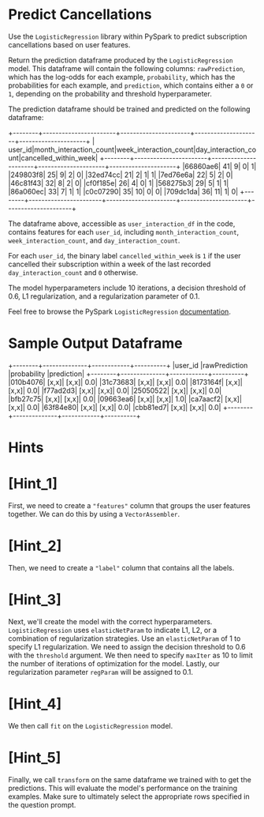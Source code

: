 # Predict Cancellations

  Use the `LogisticRegression` library within PySpark to predict
  subscription cancellations based on user features.

  Return the prediction dataframe produced by the `LogisticRegression` model. 
  This dataframe will contain the following columns: `rawPrediction`, which has 
  the log-odds for each example, `probability`, which has the probabilities for 
  each example, and `prediction`, which contains either a `0` or `1`, depending 
  on the probability and threshold hyperparameter.

  The prediction dataframe should be trained and predicted on the following
  dataframe:

+--------+-----------------------+----------------------+---------------------+---------------------+
| user_id|month_interaction_count|week_interaction_count|day_interaction_count|cancelled_within_week|
+--------+-----------------------+----------------------+---------------------+---------------------+
|66860ae6|                     41|                     9|                    0|                    1|
|249803f8|                     25|                     9|                    2|                    0|
|32ed74cc|                     21|                     2|                    1|                    1|
|7ed76e6a|                     22|                     5|                    2|                    0|
|46c81f43|                     32|                     8|                    2|                    0|
|cf0f185e|                     26|                     4|                    0|                    1|
|568275b3|                     29|                     5|                    1|                    1|
|86a060ec|                     33|                     7|                    1|                    1|
|c0c07290|                     35|                    10|                    0|                    0|
|709dc1da|                     36|                    11|                    1|                    0|
+--------+-----------------------+----------------------+---------------------+---------------------+
  
  The dataframe above, accessible as `user_interaction_df` in the
  code, contains features for each `user_id`, including
  `month_interaction_count`, `week_interaction_count`, and `day_interaction_count`.

  For each `user_id`, the binary label `cancelled_within_week` is `1` if the user 
  cancelled their subscription within a week of the last recorded `day_interaction_count` 
  and `0` otherwise.

  The model hyperparameters include 10 iterations, a decision threshold of 0.6,
  L1 regularization, and a regularization parameter of 0.1.
  
  Feel free to browse the PySpark `LogisticRegression` [documentation](https://spark.apache.org/docs/latest/api/python/reference/api/pyspark.ml.classification.LogisticRegression.html).
    
# Sample Output Dataframe

+--------+--------------+------------+----------+
|user_id |rawPrediction |probability |prediction|
+--------+--------------+------------+----------+
|010b4076|         [x,x]|       [x,x]|       0.0|
|31c73683|         [x,x]|       [x,x]|       0.0|
|8173164f|         [x,x]|       [x,x]|       0.0|
|f77ad2d3|         [x,x]|       [x,x]|       0.0|
|25050522|         [x,x]|       [x,x]|       0.0|
|bfb27c75|         [x,x]|       [x,x]|       0.0|
|09663ea6|         [x,x]|       [x,x]|       1.0|
|ca7aacf2|         [x,x]|       [x,x]|       0.0|
|63f84e80|         [x,x]|       [x,x]|       0.0|
|cbb81ed7|         [x,x]|       [x,x]|       0.0|
+--------+--------------+------------+----------+

# Hints

# [Hint_1]

  First, we need to create a `"features"` column that groups the user
  features together. We can do this by using a `VectorAssembler`.

# [Hint_2]

  Then, we need to create a `"label"` column that contains all the
  labels.

# [Hint_3]

  Next, we'll create the model with the correct hyperparameters.
  `LogisticRegression` uses `elasticNetParam` to indicate
  L1, L2, or a combination of regularization strategies. Use an
  `elasticNetParam` of 1 to specify L1 regularization. We need to
  assign the decision threshold to 0.6 with the `threshold` argument.
  We then need to specify `maxIter` as 10 to limit the number of
  iterations of optimization for the model. Lastly, our regularization parameter
  `regParam` will be assigned to 0.1.

# [Hint_4]

  We then call `fit` on the `LogisticRegression` model.

# [Hint_5]

  Finally, we call `transform` on the same dataframe we trained with
  to get the predictions. This will evaluate the model's performance on the
  training examples. Make sure to ultimately select the appropriate rows
  specified in the question prompt.
